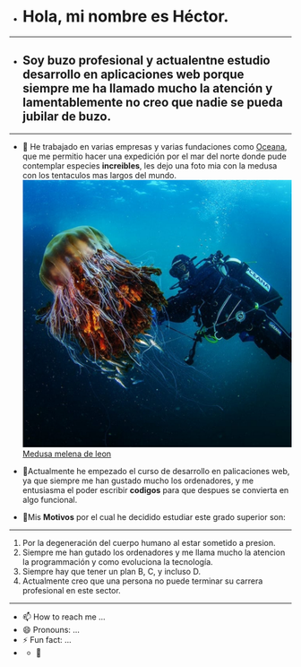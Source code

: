 - # Hola, mi nombre es  Héctor.
- ---
-  ## Soy buzo profesional y actualentne estudio desarrollo en aplicaciones web porque siempre me ha llamado mucho la atención y lamentablemente no creo que nadie se pueda jubilar de buzo.
- ---
- 💞️ He trabajado en varias empresas y varias fundaciones como [Oceana](https://oceana.org/), que me permitio hacer una expedición por el mar del norte donde pude contemplar especies **increibles**, les dejo una foto mia con la medusa con los tentaculos mas largos del mundo.
  ![foto buceando con medusa](https://github.com/Educahector/Educahector/blob/main/foto%20buceo.jpg)
[Medusa melena de leon](https://es.wikipedia.org/wiki/Cyanea_capillata. "La mas grande del mundo")

- 🌱Actualmente he empezado el curso de desarrollo en palicaciones web, ya que siempre me han gustado mucho los ordenadores, y me entusiasma el poder escribir ____codigos____ para que despues se convierta en algo funcional.
- 👀Mis **Motivos** por el cual he decidido estudiar este grado superior son:
- ---
  1. Por la degeneración del cuerpo humano al estar sometido a presion.
  2. Siempre me han gutado los ordenadores y me llama mucho la atencion la programmación y como evoluciona la tecnología.
  3. Siempre hay que tener un plan B, C, y incluso D.
  4. Actualmente creo que una persona no puede terminar su carrera profesional en este sector.
---
- 📫 How to reach me ...
- 😄 Pronouns: ...
- ⚡ Fun fact: ...
- - 👀 

<!---
Educahector/Educahector is a ✨ special ✨ repository because its `README.md` (this file) appears on your GitHub profile.
You can click the Preview link to take a look at your changes.
--->
